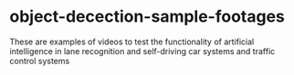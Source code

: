# object-decection-sample-footages

These are examples of videos to test the functionality of artificial intelligence in lane recognition and self-driving car systems and traffic control systems

